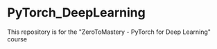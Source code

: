 # PyTorch_DeepLearning
This repository is for the "ZeroToMastery - PyTorch for Deep Learning" course
